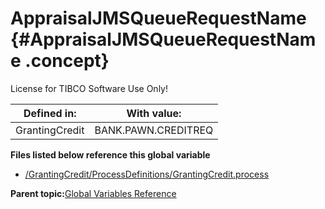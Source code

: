 # AppraisalJMSQueueRequestName {#AppraisalJMSQueueRequestName .concept}

License for TIBCO Software Use Only!

|Defined in:|With value:|
|-----------|-----------|
|GrantingCredit|BANK.PAWN.CREDITREQ|

**Files listed below reference this global variable**

-   [/GrantingCredit/ProcessDefinitions/GrantingCredit.process](../../../projects/GrantingCredit/ProcessDefinitions/GrantingCredit.process.md)

**Parent topic:**[Global Variables Reference](../../../crossref/globVars/globVarsRef/GV_globVarsRef.md)

